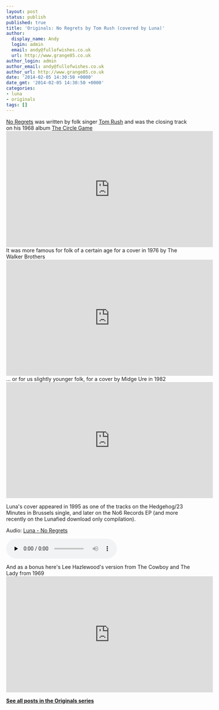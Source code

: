 ```yaml
---
layout: post
status: publish
published: true
title: 'Originals: No Regrets by Tom Rush (covered by Luna)'
author:
  display_name: Andy
  login: admin
  email: andy@fullofwishes.co.uk
  url: http://www.grange85.co.uk
author_login: admin
author_email: andy@fullofwishes.co.uk
author_url: http://www.grange85.co.uk
date: '2014-02-05 14:30:50 +0000'
date_gmt: '2014-02-05 14:30:50 +0000'
categories:
- luna
- originals
tags: []
---
```

<p><a href="http://en.wikipedia.org/wiki/No_Regrets_(Tom_Rush_song)">No Regrets</a> was written by folk singer <a href="http://en.wikipedia.org/wiki/Tom_Rush">Tom Rush</a> and was the closing track on his 1968 album <a href="http://en.wikipedia.org/wiki/The_Circle_Game">The Circle Game</a><br />
<iframe width="560" height="315" src="https://www.youtube.com/embed/MXJjsx3twzo<br />" frameborder="0" allowfullscreen></iframe>
It was more famous for folk of a certain age for a cover in 1976 by The Walker Brothers<br />
<iframe width="560" height="315" src="https://www.youtube.com/embed/C7PuSl7AbUo<br />" frameborder="0" allowfullscreen></iframe>
... or for us slightly younger folk, for a cover by Midge Ure in 1982<br />
<iframe width="560" height="315" src="https://www.youtube.com/embed/gZME5Q11wig" frameborder="0" allowfullscreen></iframe>
<p>Luna's cover appeared in 1995 as one of the tracks on the Hedgehog/23 Minutes in Brussels single, and later on the No6 Records EP (and more recently on the Lunafied download only compilation).</p>

<div class="well"><p class="audio">Audio: <a href="https://media.fullofwishes.co.uk/02-luna/audio/03-luna-no-regrets.mp3">Luna - No Regrets</a></p><audio controls="controls" preload="none" src="https://media.fullofwishes.co.uk/02-luna/audio/03-luna-no-regrets.mp3"></audio></div>

<p>And as a bonus here's Lee Hazlewood's version from The Cowboy and The Lady from 1969<br />
<iframe width="560" height="315" src="https://www.youtube.com/embed/TBECRP4p8FI" frameborder="0" allowfullscreen></iframe>
<p><strong><a href="/category/originals/" title="List: Originals">See all posts in the Originals series</a></strong></p>
